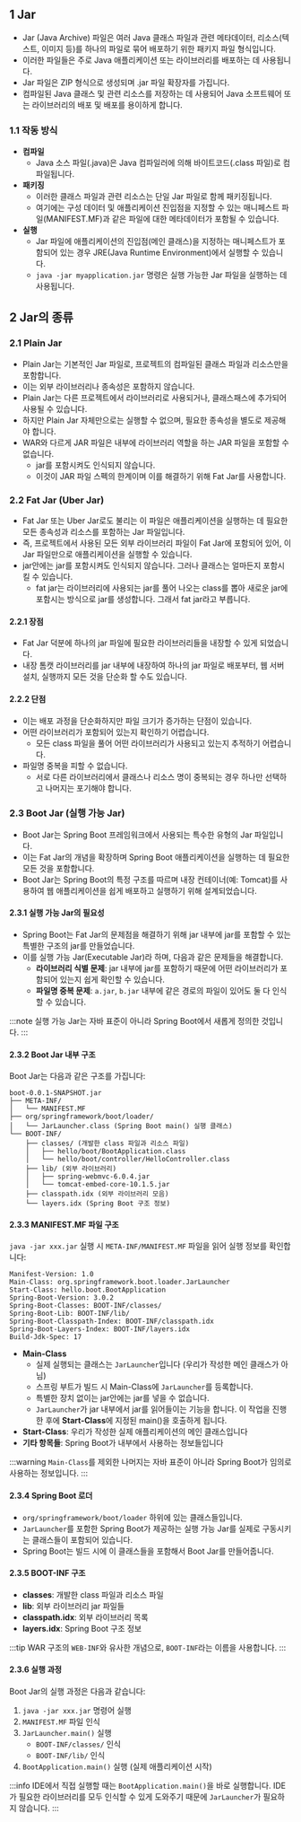 ## 1 Jar

- Jar (Java Archive) 파일은 여러 Java 클래스 파일과 관련 메타데이터, 리소스(텍스트, 이미지 등)를 하나의 파일로 묶어 배포하기 위한 패키지 파일 형식입니다.
- 이러한 파일들은 주로 Java 애플리케이션 또는 라이브러리를 배포하는 데 사용됩니다.
- Jar 파일은 ZIP 형식으로 생성되며 .jar 파일 확장자를 가집니다.
- 컴파일된 Java 클래스 및 관련 리소스를 저장하는 데 사용되어 Java 소프트웨어 또는 라이브러리의 배포 및 배포를 용이하게 합니다.

### 1.1 작동 방식

- **컴파일**
	- Java 소스 파일(.java)은 Java 컴파일러에 의해 바이트코드(.class 파일)로 컴파일됩니다.
- **패키징**
	- 이러한 클래스 파일과 관련 리소스는 단일 Jar 파일로 함께 패키징됩니다.
	- 여기에는 구성 데이터 및 애플리케이션 진입점을 지정할 수 있는 매니페스트 파일(MANIFEST.MF)과 같은 파일에 대한 메타데이터가 포함될 수 있습니다.
- **실행**
	- Jar 파일에 애플리케이션의 진입점(메인 클래스)을 지정하는 매니페스트가 포함되어 있는 경우 JRE(Java Runtime Environment)에서 실행할 수 있습니다.
	- `java -jar myapplication.jar` 명령은 실행 가능한 Jar 파일을 실행하는 데 사용됩니다.

## 2 Jar의 종류

### 2.1 Plain Jar

- Plain Jar는 기본적인 Jar 파일로, 프로젝트의 컴파일된 클래스 파일과 리소스만을 포함합니다.
- 이는 외부 라이브러리나 종속성은 포함하지 않습니다.
- Plain Jar는 다른 프로젝트에서 라이브러리로 사용되거나, 클래스패스에 추가되어 사용될 수 있습니다.
- 하지만 Plain Jar 자체만으로는 실행할 수 없으며, 필요한 종속성을 별도로 제공해야 합니다.
- WAR와 다르게 JAR 파일은 내부에 라이브러리 역할을 하는 JAR 파일을 포함할 수 없습니다.
  - jar를 포함시켜도 인식되지 않습니다.
  - 이것이 JAR 파일 스펙의 한계이며 이를 해결하기 위해 Fat Jar를 사용합니다.

### 2.2 Fat Jar (Uber Jar)

- Fat Jar 또는 Uber Jar로도 불리는 이 파일은 애플리케이션을 실행하는 데 필요한 모든 종속성과 리소스를 포함하는 Jar 파일입니다.
- 즉, 프로젝트에서 사용된 모든 외부 라이브러리 파일이 Fat Jar에 포함되어 있어, 이 Jar 파일만으로 애플리케이션을 실행할 수 있습니다.
- jar안에는 jar를 포함시켜도 인식되지 않습니다. 그러나 클래스는 얼마든지 포함시킬 수 있습니다.
  - fat jar는 라이브러리에 사용되는 jar를 풀어 나오는 class를 뽑아 새로운 jar에 포함시는 방식으로 jar를 생성합니다. 그래서 fat jar라고 부릅니다.

#### 2.2.1 장점

- Fat Jar 덕분에 하나의 jar 파일에 필요한 라이브러리들을 내장할 수 있게 되었습니다.
- 내장 톰캣 라이브러리를 jar 내부에 내장하여 하나의 jar 파일로 배포부터, 웹 서버 설치, 실행까지 모든 것을 단순화 할 수도 있습니다.

#### 2.2.2 단점

- 이는 배포 과정을 단순화하지만 파일 크기가 증가하는 단점이 있습니다.
- 어떤 라이브러리가 포함되어 있는지 확인하기 어렵습니다.
  - 모든 class 파일을 풀어 어떤 라이브러리가 사용되고 있는지 추적하기 어렵습니다.
- 파일명 중복을 피할 수 없습니다.
  - 서로 다른 라이브러리에서 클래스나 리소스 명이 중복되는 경우 하나만 선택하고 나머지는 포기해야 합니다.

### 2.3 Boot Jar (실행 가능 Jar)

- Boot Jar는 Spring Boot 프레임워크에서 사용되는 특수한 유형의 Jar 파일입니다.
- 이는 Fat Jar의 개념을 확장하며 Spring Boot 애플리케이션을 실행하는 데 필요한 모든 것을 포함합니다.
- Boot Jar는 Spring Boot의 특정 구조를 따르며 내장 컨테이너(예: Tomcat)를 사용하여 웹 애플리케이션을 쉽게 배포하고 실행하기 위해 설계되었습니다.

#### 2.3.1 실행 가능 Jar의 필요성

- Spring Boot는 Fat Jar의 문제점을 해결하기 위해 jar 내부에 jar를 포함할 수 있는 특별한 구조의 jar를 만들었습니다.
- 이를 실행 가능 Jar(Executable Jar)라 하며, 다음과 같은 문제들을 해결합니다.
	- **라이브러리 식별 문제**: jar 내부에 jar를 포함하기 때문에 어떤 라이브러리가 포함되어 있는지 쉽게 확인할 수 있습니다.
	- **파일명 중복 문제**: `a.jar`, `b.jar` 내부에 같은 경로의 파일이 있어도 둘 다 인식할 수 있습니다.

:::note
실행 가능 Jar는 자바 표준이 아니라 Spring Boot에서 새롭게 정의한 것입니다.
:::

#### 2.3.2 Boot Jar 내부 구조

Boot Jar는 다음과 같은 구조를 가집니다:

```
boot-0.0.1-SNAPSHOT.jar
├── META-INF/
│   └── MANIFEST.MF
├── org/springframework/boot/loader/
│   └── JarLauncher.class (Spring Boot main() 실행 클래스)
└── BOOT-INF/
    ├── classes/ (개발한 class 파일과 리소스 파일)
    │   ├── hello/boot/BootApplication.class
    │   └── hello/boot/controller/HelloController.class
    ├── lib/ (외부 라이브러리)
    │   ├── spring-webmvc-6.0.4.jar
    │   └── tomcat-embed-core-10.1.5.jar
    ├── classpath.idx (외부 라이브러리 모음)
    └── layers.idx (Spring Boot 구조 정보)
```

#### 2.3.3 MANIFEST.MF 파일 구조

`java -jar xxx.jar` 실행 시 `META-INF/MANIFEST.MF` 파일을 읽어 실행 정보를 확인합니다:

```
Manifest-Version: 1.0
Main-Class: org.springframework.boot.loader.JarLauncher
Start-Class: hello.boot.BootApplication
Spring-Boot-Version: 3.0.2
Spring-Boot-Classes: BOOT-INF/classes/
Spring-Boot-Lib: BOOT-INF/lib/
Spring-Boot-Classpath-Index: BOOT-INF/classpath.idx
Spring-Boot-Layers-Index: BOOT-INF/layers.idx
Build-Jdk-Spec: 17
```

- **Main-Class**
  - 실제 실행되는 클래스는 `JarLauncher`입니다 (우리가 작성한 메인 클래스가 아님)
  - 스프링 부트가 빌드 시 Main-Class에 `JarLauncher`를 등록합니다.
  - 특별한 장치 없이는 jar안에는 jar를 넣을 수 없습니다.
  - `JarLauncher`가 jar 내부에서 jar를 읽어들이는 기능을 합니다. 이 작업을 진행한 후에 **Start-Class**에 지정된 main()을 호출하게 됩니다.
- **Start-Class**: 우리가 작성한 실제 애플리케이션의 메인 클래스입니다
- **기타 항목들**: Spring Boot가 내부에서 사용하는 정보들입니다

:::warning
`Main-Class`를 제외한 나머지는 자바 표준이 아니라 Spring Boot가 임의로 사용하는 정보입니다.
:::

#### 2.3.4 Spring Boot 로더

- `org/springframework/boot/loader` 하위에 있는 클래스들입니다.
- `JarLauncher`를 포함한 Spring Boot가 제공하는 실행 가능 Jar를 실제로 구동시키는 클래스들이 포함되어 있습니다.
- Spring Boot는 빌드 시에 이 클래스들을 포함해서 Boot Jar를 만들어줍니다.

#### 2.3.5 BOOT-INF 구조

- **classes**: 개발한 class 파일과 리소스 파일
- **lib**: 외부 라이브러리 jar 파일들
- **classpath.idx**: 외부 라이브러리 목록
- **layers.idx**: Spring Boot 구조 정보

:::tip
WAR 구조의 `WEB-INF`와 유사한 개념으로, `BOOT-INF`라는 이름을 사용합니다.
:::

#### 2.3.6 실행 과정

Boot Jar의 실행 과정은 다음과 같습니다:

1. `java -jar xxx.jar` 명령어 실행
2. `MANIFEST.MF` 파일 인식
3. `JarLauncher.main()` 실행
	- `BOOT-INF/classes/` 인식
	- `BOOT-INF/lib/` 인식
4. `BootApplication.main()` 실행 (실제 애플리케이션 시작)

:::info
IDE에서 직접 실행할 때는 `BootApplication.main()`을 바로 실행합니다. IDE가 필요한 라이브러리를 모두 인식할 수 있게 도와주기 때문에 `JarLauncher`가 필요하지 않습니다.
:::